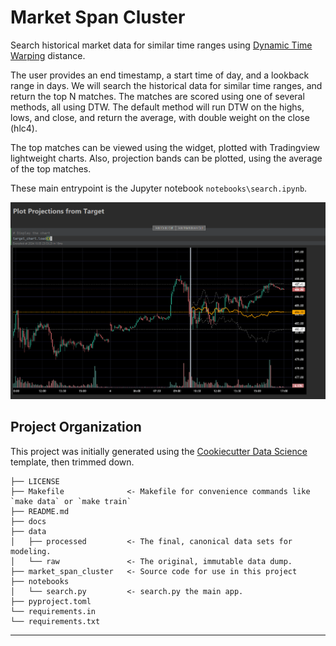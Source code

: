 # Market Span Cluster

Search historical market data for similar time ranges using [Dynamic Time Warping](https://en.wikipedia.org/wiki/) distance.

The user provides an end timestamp, a start time of day, and a lookback range in days. We will search the historical data
for similar time ranges, and return the top N matches. The matches are scored using one of several methods, all using
DTW. The default method will run DTW on the highs, lows, and close, and return the average, with double weight on the
close (hlc4). 

The top matches can be viewed using the widget, plotted with Tradingview lightweight charts. Also, projection bands
can be plotted, using the average of the top matches.

These main entrypoint is the Jupyter notebook `notebooks\search.ipynb`.

![Projection](docs/projection.png)

## Project Organization
This project was initially generated using the [Cookiecutter Data Science](https://cookiecutter-data-science.drivendata.org) 
template, then trimmed down.

```
├── LICENSE
├── Makefile              <- Makefile for convenience commands like `make data` or `make train`
├── README.md
├── docs 
├── data
│   ├── processed         <- The final, canonical data sets for modeling.
│   └── raw               <- The original, immutable data dump.
├── market_span_cluster   <- Source code for use in this project
├── notebooks
│   └── search.py         <- search.py the main app.
├── pyproject.toml
└── requirements.in
└── requirements.txt
```

--------

